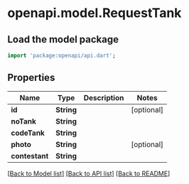 # openapi.model.RequestTank

## Load the model package
```dart
import 'package:openapi/api.dart';
```

## Properties
Name | Type | Description | Notes
------------ | ------------- | ------------- | -------------
**id** | **String** |  | [optional] 
**noTank** | **String** |  | 
**codeTank** | **String** |  | 
**photo** | **String** |  | [optional] 
**contestant** | **String** |  | 

[[Back to Model list]](../README.md#documentation-for-models) [[Back to API list]](../README.md#documentation-for-api-endpoints) [[Back to README]](../README.md)


